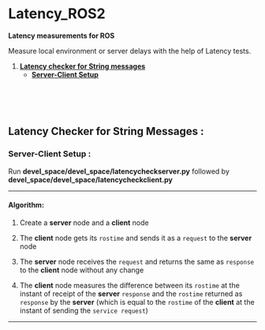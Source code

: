 # Latency_ROS2
**Latency measurements for ROS**  

Measure local environment or server delays with the help of Latency tests.

1. **[Latency checker for String messages](https://github.com/ArusarkaBose/Latency_ROS2/blob/master/README.md#latency-checker-for-string-messages-)**
   * **[Server-Client Setup](https://github.com/ArusarkaBose/Latency_ROS2/blob/master/README.md#server-client-setup-)**
   
</br></br></br>

## Latency Checker for String Messages :
### Server-Client Setup :
Run **devel_space/devel_space/latencycheckserver.py** followed by **devel_space/devel_space/latencycheckclient.py**

---
#### Algorithm:
1.  Create a **server** node and a **client** node

2. The **client** node gets its `rostime` and sends it as a `request` to the **server** node  

3. The **server** node receives the `request` and returns the same as `response` to the **client** node without any change

4. The **client** node measures the difference between its `rostime` at the instant of receipt of the **server** `response` and the `rostime` returned as `response` by the **server** (which is equal to the `rostime` of the **client** at the instant of sending the `service request`)

---
